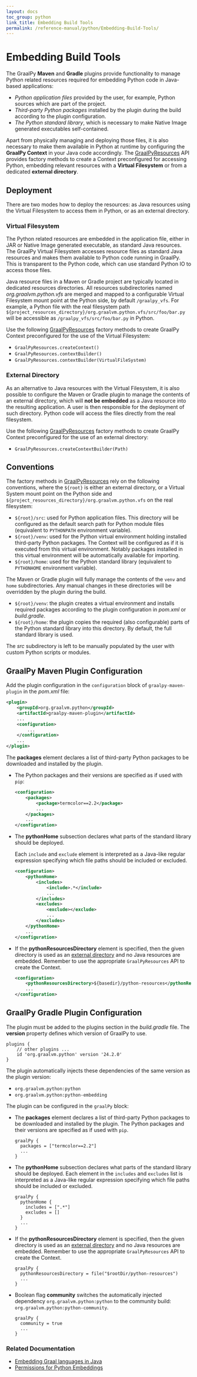 ```yaml
---
layout: docs
toc_group: python
link_title: Embedding Build Tools
permalink: /reference-manual/python/Embedding-Build-Tools/
---
```


# Embedding Build Tools

The GraalPy **Maven** and **Gradle** plugins provide functionality to manage Python related resources
required for embedding Python code in Java-based applications:
- *Python application files* provided by the user, for example, Python sources which are part of the project.
- *Third-party Python packages* installed by the plugin during the build according to the plugin configuration.
- *The Python standard library*, which is necessary to make Native Image generated executables self-contained.

Apart from physically managing and deploying those files, it is also necessary to make them available in Python at runtime by configuring the **GraalPy Context** in your Java code accordingly. 
The [GraalPyResources](https://github.com/oracle/graalpython/blob/master/graalpython/org.graalvm.python.embedding/src/org/graalvm/python/embedding/utils/GraalPyResources.java) API provides factory methods to create a Context preconfigured for accessing Python, embedding relevant resources with a **Virtual Filesystem** or from a dedicated **external directory**.

## Deployment

There are two modes how to deploy the resources: as Java resources using the Virtual Filesystem to access them in Python, or as an external directory.

### Virtual Filesystem

The Python related resources are embedded in the application file, either in JAR or Native Image generated
executable, as standard Java resources. 
The GraalPy Virtual Filesystem accesses resource files as standard Java resources and makes them available to Python code running in GraalPy.
This is transparent to the Python code, which can use standard Python IO to access those files.

Java resource files in a Maven or Gradle project are typically located in dedicated resources directories.
All resources subdirectories named _org.graalvm.python.vfs_ are merged and mapped to a configurable Virtual Filesystem mount point at the Python side, by default `/graalpy_vfs`. 
For example, a Python file with the real filesystem path `${project_resources_directory}/org.graalvm.python.vfs/src/foo/bar.py` will be accessible as `/graalpy_vfs/src/foo/bar.py` in Python.

Use the following [GraalPyResources](https://github.com/oracle/graalpython/blob/master/graalpython/org.graalvm.python.embedding/src/org/graalvm/python/embedding/utils/GraalPyResources.java)
factory methods to create GraalPy Context preconfigured for the use of the Virtual Filesystem:
* `GraalPyResources.createContext()`
* `GraalPyResources.contextBuilder()`
* `GraalPyResources.contextBuilder(VirtualFileSystem)`

### External Directory

As an alternative to Java resources with the Virtual Filesystem, it is also possible to configure the Maven or Gradle plugin to manage the contents of an external directory, which will **not be embedded** as a Java resource into the resulting application. 
A user is then responsible for the deployment of such directory. 
Python code will access the files directly from the real filesystem.

Use the following [GraalPyResources](https://github.com/oracle/graalpython/blob/master/graalpython/org.graalvm.python.embedding/src/org/graalvm/python/embedding/utils/GraalPyResources.java) factory methods to create GraalPy Context preconfigured for the use of an external directory:
* `GraalPyResources.createContextBuilder(Path)`

## Conventions

The factory methods in [GraalPyResources](https://github.com/oracle/graalpython/blob/master/graalpython/org.graalvm.python.embedding/src/org/graalvm/python/embedding/utils/GraalPyResources.java) rely on the following conventions, where the `${root}` is either an external directory, or a Virtual System mount point on the Python side and `${project_resources_directory}/org.graalvm.python.vfs` on the real filesystem:
- `${root}/src`: used for Python application files. This directory will be configured as the default search path for Python module files (equivalent to `PYTHONPATH` environment variable).
- `${root}/venv`: used for the Python virtual environment holding installed third-party Python packages. 
The Context will be configured as if it is executed from this virtual environment. Notably packages installed in this
virtual environment will be automatically available for importing.
- `${root}/home`: used for the Python standard library (equivalent to `PYTHONHOME` environment variable).

The Maven or Gradle plugin will fully manage the contents of the `venv` and `home` subdirectories.
Any manual changes in these directories will be overridden by the plugin during the build.
- `${root}/venv`: the plugin creates a virtual environment and installs required packages according to the plugin configuration in _pom.xml_ or _build.gradle_.
- `${root}/home`: the plugin copies the required (also configurable) parts of the Python standard library into this directory.
By default, the full standard library is used.

The _src_ subdirectory is left to be manually populated by the user with custom Python scripts or modules.

## GraalPy Maven Plugin Configuration

Add the plugin configuration in the `configuration` block of `graalpy-maven-plugin` in the _pom.xml_ file:
```xml
<plugin>
    <groupId>org.graalvm.python</groupId>
    <artifactId>graalpy-maven-plugin</artifactId>
    ...
    <configuration>
        ...
    </configuration>
    ...
</plugin>
```
The **packages** element declares a list of third-party Python packages to be downloaded and installed by the plugin.
- The Python packages and their versions are specified as if used with `pip`:
  ```xml
  <configuration>
      <packages>
          <package>termcolor==2.2</package>
          ...
      </packages>
      ...
  </configuration>
  ```
- The **pythonHome** subsection declares what parts of the standard library should be deployed.

  Each `include` and `exclude` element is interpreted as a Java-like regular expression specifying which file paths should be included or excluded.
  ```xml
  <configuration>
      <pythonHome>
          <includes>
              <include>.*</include>
              ...
          </includes>
          <excludes>
              <exclude></exclude>
              ...
          </excludes>
      </pythonHome>
      ...
  </configuration>
  ```
- If the **pythonResourcesDirectory** element is specified, then the given directory is used as an [external directory](#external-directory) and no Java resources are embedded.
Remember to use the appropriate `GraalPyResources` API to create the Context.
  ```xml
  <configuration>
      <pythonResourcesDirectory>${basedir}/python-resources</pythonResourcesDirectory>
      ...
  </configuration>
  ```

## GraalPy Gradle Plugin Configuration

The plugin must be added to the plugins section in the _build.gradle_ file.
The **version** property defines which version of GraalPy to use.
```
plugins {
    // other plugins ...
    id 'org.graalvm.python' version '24.2.0'
}
```

The plugin automatically injects these dependencies of the same version as the plugin version:
  - `org.graalvm.python:python`
  - `org.graalvm.python:python-embedding`

The plugin can be configured in the `graalPy` block:

- The **packages** element declares a list of third-party Python packages to be downloaded and installed by the plugin.
  The Python packages and their versions are specified as if used with `pip`.
  ```
  graalPy {
    packages = ["termcolor==2.2"]
    ...
  }
  ```
- The **pythonHome** subsection declares what parts of the standard library should be deployed.
  Each element in the `includes` and `excludes` list is interpreted as a Java-like regular expression specifying which file paths should be included or excluded.
  ```
  graalPy {
    pythonHome {
      includes = [".*"]
      excludes = []
    }
    ...
  }
  ```
- If the **pythonResourcesDirectory** element is specified, then the given directory is used as an [external directory](#external-directory) and no Java resources are embedded. 
  Remember to use the appropriate `GraalPyResources` API to create the Context.
  ```
  graalPy {
    pythonResourcesDirectory = file("$rootDir/python-resources")
    ...
  }
  ```
- Boolean flag **community** switches the automatically injected
dependency `org.graalvm.python:python` to the community build: `org.graalvm.python:python-community`.
  ```
  graalPy {
    community = true
    ...
  }
  ```

### Related Documentation

* [Embedding Graal languages in Java](https://www.graalvm.org/reference-manual/embed-languages/)
* [Permissions for Python Embeddings](Embedding-Permissions.md)
